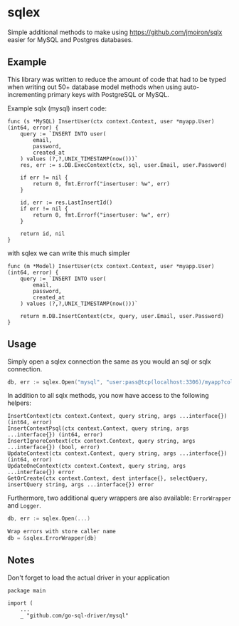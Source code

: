 # sqlex

Simple additional methods to make using https://github.com/jmoiron/sqlx easier for MySQL and Postgres databases. 

## Example

This library was written to reduce the amount of code that had to be typed when writing out 50+ database model methods when using auto-incrementing primary keys with PostgreSQL or MySQL.

Example sqlx (mysql) insert code:

```
func (s *MySQL) InsertUser(ctx context.Context, user *myapp.User) (int64, error) {
    query := `INSERT INTO user(
        email,
        password,
        created_at
    ) values (?,?,UNIX_TIMESTAMP(now()))`
    res, err := s.DB.ExecContext(ctx, sql, user.Email, user.Password)

    if err != nil {
        return 0, fmt.Errorf("insertuser: %w", err)
    }

    id, err := res.LastInsertId()
    if err != nil {
        return 0, fmt.Errorf("insertuser: %w", err)
    }
    
    return id, nil
}
```

with sqlex we can write this much simpler

```
func (m *Model) InsertUser(ctx context.Context, user *myapp.User) (int64, error) {
    query := `INSERT INTO user(
        email,
        password,
        created_at
    ) values (?,?,UNIX_TIMESTAMP(now()))`

    return m.DB.InsertContext(ctx, query, user.Email, user.Password)
}
```

## Usage

Simply open a sqlex connection the same as you would an sql or sqlx connection.

```go
db, err := sqlex.Open("mysql", "user:pass@tcp(localhost:3306)/myapp?collation=utf8mb4_unicode_ci&parseTime=true")
```

In addition to all sqlx methods, you now have access to the following helpers:

```
InsertContext(ctx context.Context, query string, args ...interface{}) (int64, error)
InsertContextPsql(ctx context.Context, query string, args ...interface{}) (int64, error)
InsertIgnoreContext(ctx context.Context, query string, args ...interface{}) (bool, error)
UpdateContext(ctx context.Context, query string, args ...interface{}) (int64, error)
UpdateOneContext(ctx context.Context, query string, args ...interface{}) error
GetOrCreate(ctx context.Context, dest interface{}, selectQuery, insertQuery string, args ...interface{}) error
```

Furthermore, two additional query wrappers are also available: `ErrorWrapper` and `Logger`.

```go
db, err := sqlex.Open(...)

Wrap errors with store caller name
db = &sqlex.ErrorWrapper{db}
```

## Notes

Don't forget to load the actual driver in your application

```
package main

import (
    ...
    _ "github.com/go-sql-driver/mysql"
```
